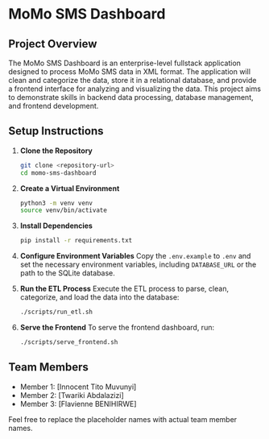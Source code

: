 # MoMo SMS Dashboard

## Project Overview
The MoMo SMS Dashboard is an enterprise-level fullstack application designed to process MoMo SMS data in XML format. The application will clean and categorize the data, store it in a relational database, and provide a frontend interface for analyzing and visualizing the data. This project aims to demonstrate skills in backend data processing, database management, and frontend development.

## Setup Instructions
1. **Clone the Repository**
   ```bash
   git clone <repository-url>
   cd momo-sms-dashboard
   ```

2. **Create a Virtual Environment**
   ```bash
   python3 -m venv venv
   source venv/bin/activate
   ```

3. **Install Dependencies**
   ```bash
   pip install -r requirements.txt
   ```

4. **Configure Environment Variables**
   Copy the `.env.example` to `.env` and set the necessary environment variables, including `DATABASE_URL` or the path to the SQLite database.

5. **Run the ETL Process**
   Execute the ETL process to parse, clean, categorize, and load the data into the database:
   ```bash
   ./scripts/run_etl.sh
   ```

6. **Serve the Frontend**
   To serve the frontend dashboard, run:
   ```bash
   ./scripts/serve_frontend.sh
   ```

## Team Members
- Member 1: [Innocent Tito Muvunyi]
- Member 2: [Twariki Abdalazizi]
- Member 3: [Flavienne BENIHIRWE]

Feel free to replace the placeholder names with actual team member names.
